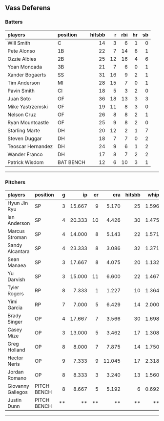## Vass Deferens

### Batters

 
|players           |position  | hitsbb|  r| rbi| hr| sb| 
|:-----------------|:---------|------:|--:|---:|--:|--:| 
|Will Smith        |C         |     14|  3|   6|  1|  0| 
|Pete Alonso       |1B        |     22|  7|  14|  6|  1| 
|Ozzie Albies      |2B        |     25| 12|  16|  4|  6| 
|Yoan Moncada      |3B        |     21|  7|   6|  0|  1| 
|Xander Bogaerts   |SS        |     31| 16|   9|  2|  1| 
|Tim Anderson      |MI        |     28| 15|   7|  0|  1| 
|Pavin Smith       |CI        |     18|  5|   3|  2|  0| 
|Juan Soto         |OF        |     36| 18|  13|  3|  3| 
|Mike Yastrzemski  |OF        |     19| 11|   8|  3|  0| 
|Nelson Cruz       |OF        |     26|  8|   8|  2|  1| 
|Ryan Mountcastle  |OF        |     25|  9|   8|  2|  0| 
|Starling Marte    |DH        |     20| 12|   2|  1|  7| 
|Steven Duggar     |DH        |     18|  7|   7|  0|  2| 
|Teoscar Hernandez |DH        |     24|  9|   6|  1|  2| 
|Wander Franco     |DH        |     17|  8|   7|  2|  2| 
|Patrick Wisdom    |BAT BENCH |     12|  6|  10|  3|  1| 


* * *

### Pitchers

 
|players           |position    |  g|     ip| er|    era| hitsbb|  whip| so|  w| sv| 
|:-----------------|:-----------|--:|------:|--:|------:|------:|-----:|--:|--:|--:| 
|Hyun Jin Ryu      |SP          |  3| 15.667|  9|  5.170|     25| 1.596| 12|  2|  0| 
|Ian Anderson      |SP          |  4| 20.333| 10|  4.426|     30| 1.475| 19|  0|  0| 
|Marcus Stroman    |SP          |  4| 14.000|  8|  5.143|     22| 1.571|  8|  0|  0| 
|Sandy Alcantara   |SP          |  4| 23.333|  8|  3.086|     32| 1.371| 15|  1|  0| 
|Sean Manaea       |SP          |  3| 17.667|  8|  4.075|     20| 1.132| 19|  0|  0| 
|Yu Darvish        |SP          |  3| 15.000| 11|  6.600|     22| 1.467| 17|  0|  0| 
|Tyler Rogers      |RP          |  8|  7.333|  1|  1.227|     10| 1.364|  5|  0|  1| 
|Yimi Garcia       |RP          |  7|  7.000|  5|  6.429|     14| 2.000|  9|  0|  2| 
|Brady Singer      |OP          |  4| 17.667|  7|  3.566|     30| 1.698| 20|  0|  0| 
|Casey Mize        |OP          |  3| 13.000|  5|  3.462|     17| 1.308| 11|  1|  0| 
|Greg Holland      |OP          |  8|  8.000|  7|  7.875|     14| 1.750|  9|  0|  1| 
|Hector Neris      |OP          |  9|  7.333|  9| 11.045|     17| 2.318|  7|  0|  1| 
|Jordan Romano     |OP          |  8|  8.333|  3|  3.240|     13| 1.560|  8|  0|  4| 
|Giovanny Gallegos |PITCH BENCH |  8|  8.667|  5|  5.192|      6| 0.692| 10|  1|  0| 
|Justin Dunn       |PITCH BENCH | **|     **| **|     **|     **|    **| **| **| **| 


* * *


